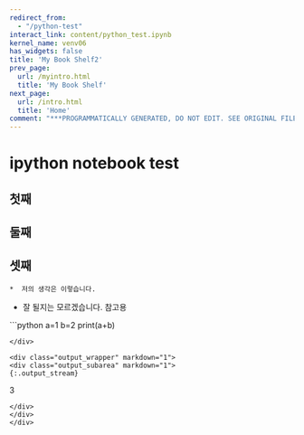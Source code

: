 ```yaml
---
redirect_from:
  - "/python-test"
interact_link: content/python_test.ipynb
kernel_name: venv06
has_widgets: false
title: 'My Book Shelf2'
prev_page:
  url: /myintro.html
  title: 'My Book Shelf'
next_page:
  url: /intro.html
  title: 'Home'
comment: "***PROGRAMMATICALLY GENERATED, DO NOT EDIT. SEE ORIGINAL FILES IN /content***"
---
```



# ipython notebook test



## 첫째
## 둘째
## 셋째
    *  저의 생각은 이렇습니다.
    
* 잘 될지는 모르겠습니다. 참고용



<div markdown="1" class="cell code_cell">
<div class="input_area" markdown="1">
```python
a=1
b=2
print(a+b)

```
</div>

<div class="output_wrapper" markdown="1">
<div class="output_subarea" markdown="1">
{:.output_stream}
```
3
```
</div>
</div>
</div>

